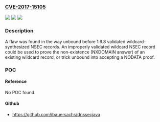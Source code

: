### [CVE-2017-15105](https://cve.mitre.org/cgi-bin/cvename.cgi?name=CVE-2017-15105)
![](https://img.shields.io/static/v1?label=Product&message=unbound&color=blue)
![](https://img.shields.io/static/v1?label=Version&message=n%2Fa&color=blue)
![](https://img.shields.io/static/v1?label=Vulnerability&message=CWE-358&color=brighgreen)

### Description

A flaw was found in the way unbound before 1.6.8 validated wildcard-synthesized NSEC records. An improperly validated wildcard NSEC record could be used to prove the non-existence (NXDOMAIN answer) of an existing wildcard record, or trick unbound into accepting a NODATA proof.

### POC

#### Reference
No POC found.

#### Github
- https://github.com/ibauersachs/dnssecjava

